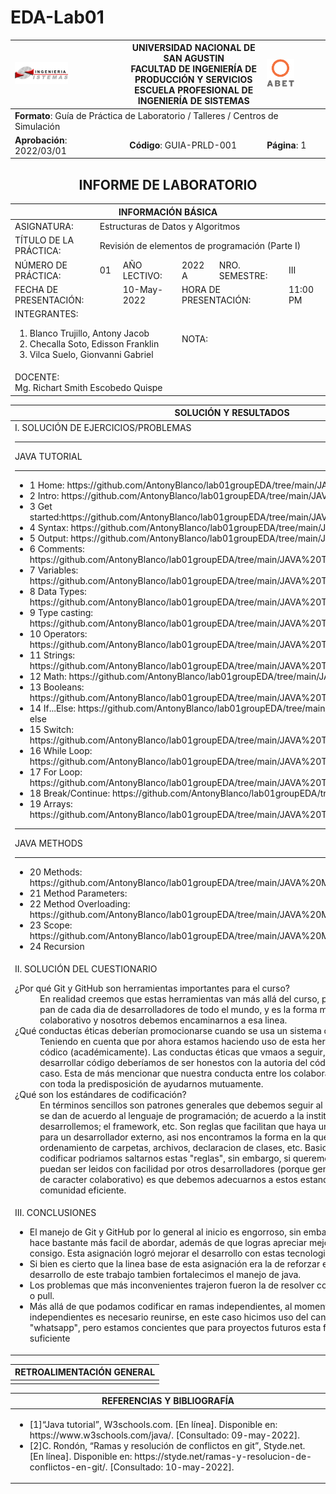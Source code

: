 # EDA-Lab01
<table>
    <theader>
        <tr>
            <td><img src="https://github.com/rescobedoq/pw2/blob/main/epis.png?raw=true" alt="EPIS" style="width:50%; height:auto"/></td>
            <th>
                <span style="font-weight:bold;">UNIVERSIDAD NACIONAL DE SAN AGUSTIN</span><br />
                <span style="font-weight:bold;">FACULTAD DE INGENIERÍA DE PRODUCCIÓN Y SERVICIOS</span><br />
                <span style="font-weight:bold;">ESCUELA PROFESIONAL DE INGENIERÍA DE SISTEMAS</span>
            </th>
            <td><img src="https://github.com/rescobedoq/pw2/blob/main/abet.png?raw=true" alt="ABET" style="width:50%; height:auto"/></td>
        </tr>
    </theader>
    <tbody>
        <tr><td colspan="3"><span style="font-weight:bold;">Formato</span>: Guía de Práctica de Laboratorio / Talleres / Centros de Simulación</td></tr>
        <tr><td><span style="font-weight:bold;">Aprobación</span>:  2022/03/01</td><td><span style="font-weight:bold;">Código</span>: GUIA-PRLD-001</td><td><span style="font-weight:bold;">Página</span>: 1</td></tr>
    </tbody>
</table>
</div>
<div align="center">
    <span style="font-weight:bold;"><h2>INFORME DE LABORATORIO</h2></span>
</div>


<table>
<theader>
    <tr><th colspan="6" style="width:50%; height:auto; text-align:center">INFORMACIÓN BÁSICA</th></tr>
</theader>
<tbody>
    <tr>
        <td>ASIGNATURA:</td><td colspan="5">Estructuras de Datos y Algoritmos</td>
    </tr>
    <tr>
        <td>TÍTULO DE LA PRÁCTICA:</td><td colspan="5">Revisión de elementos de programación (Parte I)</td>
    </tr>
    <tr>
        <td>NÚMERO DE PRÁCTICA:</td><td>01</td><td>AÑO LECTIVO:</td><td>2022 A</td><td>NRO. SEMESTRE:</td><td>III</td>
    </tr>
    <tr>
        <td colspan="2">FECHA DE PRESENTACIÓN:</td><td>10-May-2022</td><td colspan="2">HORA DE PRESENTACIÓN:</td><td>11:00 PM</td>
    </tr>
    <tr>
        <td colspan="3">INTEGRANTES:
        <ol>
        <li>Blanco Trujillo, Antony Jacob</li>
        <li>Checalla Soto, Edisson Franklin</li>
        <li>Vilca Suelo, Gionvanni Gabriel</li>
        </ol>
        </td>
        <td colspan="2"> NOTA:</td>
        <td>     </td>
    </tr>
    <tr>
        <td colspan="6">DOCENTE:<br>
        Mg. Richart Smith Escobedo Quispe
        </td>
    </tr>
</tdbody>
</table>

<table>
    <theader>
        <tr>
            <th style="text-align:center">SOLUCIÓN Y RESULTADOS</th>
        </tr>
    </theader>
    <tbody>
        <tr>
            <td>
            I. SOLUCIÓN DE EJERCICIOS/PROBLEMAS<br>
		<hr>
		JAVA TUTORIAL
		<hr>
                <ul>
                	<li>1 Home: https://github.com/AntonyBlanco/lab01groupEDA/tree/main/JAVA%20TUTORIAL/1Home</li>
			<li>2 Intro: https://github.com/AntonyBlanco/lab01groupEDA/tree/main/JAVA%20TUTORIAL/2Intro</li>
			<li>3 Get started:https://github.com/AntonyBlanco/lab01groupEDA/tree/main/JAVA%20TUTORIAL/3GetStarted</li>
			<li>4 Syntax: https://github.com/AntonyBlanco/lab01groupEDA/tree/main/JAVA%20TUTORIAL/4Syntax</li>
			<li>5 Output: https://github.com/AntonyBlanco/lab01groupEDA/tree/main/JAVA%20TUTORIAL/5Output</li>
			<li>6 Comments: https://github.com/AntonyBlanco/lab01groupEDA/tree/main/JAVA%20TUTORIAL/6Comments</li>
			<li>7 Variables: https://github.com/AntonyBlanco/lab01groupEDA/tree/main/JAVA%20TUTORIAL/7Variables</li>
			<li>8 Data Types: https://github.com/AntonyBlanco/lab01groupEDA/tree/main/JAVA%20TUTORIAL/8DataTypes</li>
			<li>9 Type casting: https://github.com/AntonyBlanco/lab01groupEDA/tree/main/JAVA%20TUTORIAL/9TypeCasting</li>
			<li>10 Operators: https://github.com/AntonyBlanco/lab01groupEDA/tree/main/JAVA%20TUTORIAL/10Operators</li>
			<li>11 Strings: https://github.com/AntonyBlanco/lab01groupEDA/tree/main/JAVA%20TUTORIAL/11Strings</li>
			<li>12 Math: https://github.com/AntonyBlanco/lab01groupEDA/tree/main/JAVA%20TUTORIAL/12Math</li>
			<li>13 Booleans: https://github.com/AntonyBlanco/lab01groupEDA/tree/main/JAVA%20TUTORIAL/13Booleans</li>
			<li>14 If...Else: https://github.com/AntonyBlanco/lab01groupEDA/tree/main/JAVA%20TUTORIAL/14if-else</li>
			<li>15 Switch: https://github.com/AntonyBlanco/lab01groupEDA/tree/main/JAVA%20TUTORIAL/15Switch</li>
			<li>16 While Loop: https://github.com/AntonyBlanco/lab01groupEDA/tree/main/JAVA%20TUTORIAL/16WhileLoop</li>
			<li>17 For Loop: https://github.com/AntonyBlanco/lab01groupEDA/tree/main/JAVA%20TUTORIAL/17ForLoop</li>
			<li>18 Break/Continue: https://github.com/AntonyBlanco/lab01groupEDA/tree/Antony/18BreakContinue</li>
			<li>19 Arrays: https://github.com/AntonyBlanco/lab01groupEDA/tree/main/JAVA%20TUTORIAL/19Arrays</li>
                </ul>
		<hr>
		JAVA METHODS
		<hr>
                <ul>
			<li>20 Methods: https://github.com/AntonyBlanco/lab01groupEDA/tree/main/JAVA%20METHODS/20Methods</li>
			<li>21 Method Parameters: </li>
			<li>22 Method Overloading: https://github.com/AntonyBlanco/lab01groupEDA/tree/main/JAVA%20METHODS/22Overloading</li>
			<li>23 Scope: https://github.com/AntonyBlanco/lab01groupEDA/tree/main/JAVA%20METHODS/23Scope</li>
			<li>24 Recursion</li>
                </ul>
            </td>
        </tr>
        <tr>
            <td>
            II. SOLUCIÓN DEL CUESTIONARIO<br>
		<dl>
                    <dt>¿Por qué Git y GitHub son herramientas importantes para el curso?</dt>
                    	<dd>En realidad creemos que estas herramientas van más allá del curso, pues son tecnologías que es el pan de cada dia de desarrolladores de todo el mundo, y es la forma más optima de trabajo colaborativo y nosotros debemos encaminarnos a esa linea.
		    	</dd>
                    <dt>¿Qué conductas éticas deberían promocionarse cuando se usa un sistema de control de versiones?</dt>
                    	<dd> Teniendo en cuenta que por ahora estamos haciendo uso de esta herramienta para el control de códico (académicamente). Las conductas éticas que vmaos a seguir, es la de que al momento de desarrollar código deberíamos de ser honestos con la autoria del código, y referenciar si fuera el caso. Esta de más mencionar que nuestra conducta entre los colaboradores siempre será cordial y con toda la predisposición de ayudarnos mutuamente.  
			</dd>
                    <dt>¿Qué son los estándares de codificación?</dt>
                    	<dd>En términos sencillos son patrones generales que debemos seguir al momento de codificar, estos se dan de acuerdo al lenguaje de programación; de acuerdo a la institución para que desarrollemos; el framework, etc. Son reglas que facilitan que haya un entendimiento de código para un desarrollador externo, asi nos encontramos la forma en la que se declaran las variables, el ordenamiento de carpetas, archivos, declaracion de clases, etc. Basicamente si hablamos de codificar podriamos saltarnos estas "reglas", sin embargo, si queremos que nuestros proyectos puedan ser leidos con facilidad por otros desarrolladores (porque generalmente los proyectos son de caracter colaborativo) es que debemos adecuarnos a estos estandares para poder tener una comunidad eficiente.
		    	</dd>
		</dl>
            </td>
        </tr>
        <tr>
            <td>
            III. CONCLUSIONES<br>
                <ul>
                    <li>
		    El manejo de Git y GitHub por lo general al inicio es engorroso, sin embargo, con el uso prolongado se hace bastante más facil de abordar, además de que logras apreciar mejor los beneficios que trae consigo. Esta asignación logró mejorar el desarrollo con estas tecnologias. 
		    </li>
                    <li>
		    Si bien es cierto que la linea base de esta asignación era la de reforzar el uso de Git y de GitHub, en el desarrollo de este trabajo tambien fortalecimos el manejo de java.
		    </li>
                    <li>Los problemas que más inconvenientes trajeron fueron la de resolver conflictos al momento del push o pull.</li>
		    <li>Más allá de que podamos codificar en ramas independientes, al momento de unificar los proyectos independientes es necesario reunirse, en este caso hicimos uso del canal de comunicación "whatsapp", pero estamos concientes que para proyectos futuros esta forma de trabajo no será suficiente</li>
                </ul>
            </td>
        </tr>
    </tbody>
</table>

<table>
    <theader>
        <tr>
            <th style="text-align:center">RETROALIMENTACIÓN GENERAL</th>
        </tr>
    </theader>
    <tbody>
        <tr>
            <td>
            </td>
        </tr>
    </tbody>
</table>

<table>
    <theader>
        <tr>
            <th style="text-align:center">REFERENCIAS Y BIBLIOGRAFÍA</th>
        </tr>
    </theader>
    <tbody>
        <tr>
            <td>
                <ul>
			<li>
			[1]“Java tutorial”, W3schools.com. [En línea]. Disponible en: https://www.w3schools.com/java/. [Consultado: 09-may-2022].
			</li>
			<li>
		[2]C. Rondón, “Ramas y resolución de conflictos en git”, Styde.net. [En línea]. Disponible en: https://styde.net/ramas-y-resolucion-de-conflictos-en-git/. [Consultado: 10-may-2022].</li>
                </ul>
            </td>
        </tr>
    </tbody>
</table>

